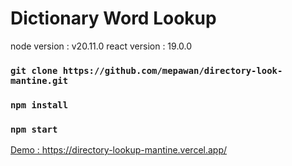 # Dictionary Word Lookup 

node version : v20.11.0
react version : 19.0.0

### `git clone https://github.com/mepawan/directory-look-mantine.git`
### `npm install`
### `npm start`

<a href="https://directory-lookup-mantine.vercel.app">Demo : https://directory-lookup-mantine.vercel.app/</a>